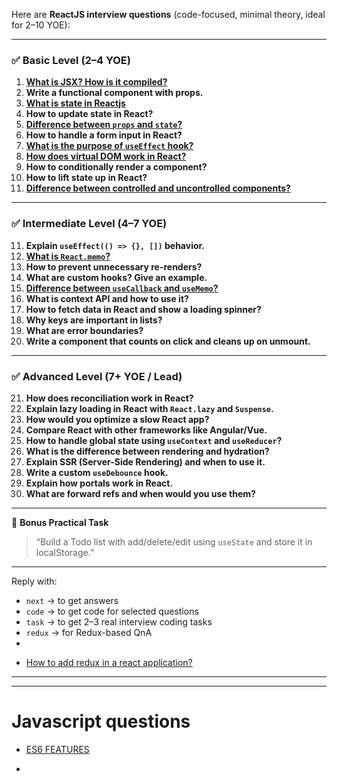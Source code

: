 Here are **ReactJS interview questions** (code-focused, minimal theory, ideal for 2–10 YOE):

---

### ✅ **Basic Level (2–4 YOE)**

1. [**What is JSX? How is it compiled?**](../reactjs/jsx.md)
2. **Write a functional component with props.**
2. [**What is state in Reactjs**](../reactjs/reactjs--what-is-state-in-reactjs.md)
3. **How to update state in React?**
4. [**Difference between `props` and `state`?**](../reactjs/props-vs-state.md)
5. **How to handle a form input in React?**
6. [**What is the purpose of `useEffect` hook?**](../reactjs/purpose-of-use-effect-hook.md)
7. [**How does virtual DOM work in React?**](../reactjs/virtual-dom.md)
8. **How to conditionally render a component?**
9. **How to lift state up in React?**
10. [**Difference between controlled and uncontrolled components?**](../reactjs/controlled-vs-uncontrolled-components.md)
---

### ✅ **Intermediate Level (4–7 YOE)**

11. **Explain `useEffect(() => {}, [])` behavior.**
12. [**What is `React.memo`?**](../reactjs/react-memo.md)
13. **How to prevent unnecessary re-renders?**
14. **What are custom hooks? Give an example.**
15. [**Difference between `useCallback` and `useMemo`?**](../reactjs/usecallback-vs-usememo.md)
16. **What is context API and how to use it?**
17. **How to fetch data in React and show a loading spinner?**
18. **Why keys are important in lists?**
19. **What are error boundaries?**
20. **Write a component that counts on click and cleans up on unmount.**

---

### ✅ **Advanced Level (7+ YOE / Lead)**

21. **How does reconciliation work in React?**
22. **Explain lazy loading in React with `React.lazy` and `Suspense`.**
23. **How would you optimize a slow React app?**
24. **Compare React with other frameworks like Angular/Vue.**
25. **How to handle global state using `useContext` and `useReducer`?**
26. **What is the difference between rendering and hydration?**
27. **Explain SSR (Server-Side Rendering) and when to use it.**
28. **Write a custom `useDebounce` hook.**
29. **Explain how portals work in React.**
30. **What are forward refs and when would you use them?**

---

🧠 **Bonus Practical Task**

> “Build a Todo list with add/delete/edit using `useState` and store it in localStorage.”

---

Reply with:

* `next` → to get answers
* `code` → to get code for selected questions
* `task` → to get 2–3 real interview coding tasks
* `redux` → for Redux-based QnA
* 


- [How to add redux in a react application?](../reactjs/how-to-add-redux-in-a-react-application.md)

---
---

# Javascript questions 

- [ES6 FEATURES](../javascript/ES6-features.md)

- 
